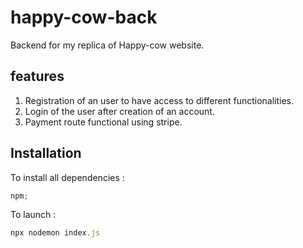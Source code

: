 # happy-cow-back

Backend for my replica of Happy-cow website.

## features

1. Registration of an user to have access to different functionalities.
2. Login of the user after creation of an account.
3. Payment route functional using stripe.

## Installation

To install all dependencies :

```js
npm;
```

To launch :

```js
npx nodemon index.js
```
